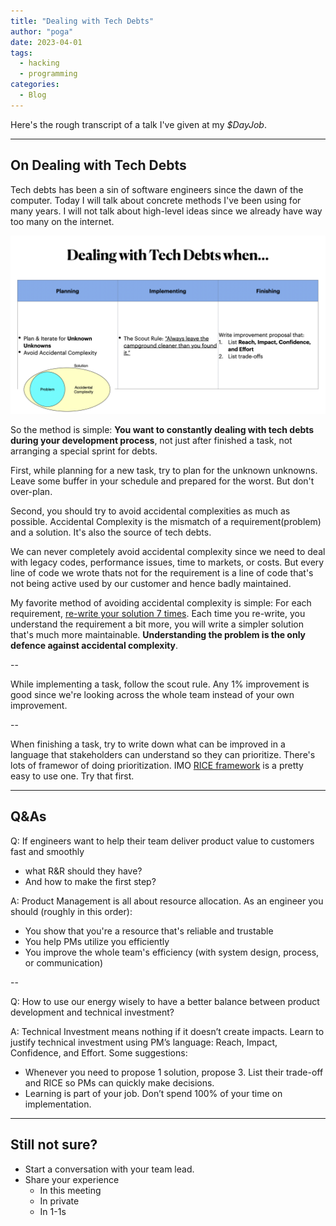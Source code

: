 ```yaml
---
title: "Dealing with Tech Debts"
author: "poga"
date: 2023-04-01
tags:
  - hacking
  - programming
categories:
  - Blog
---
```


Here's the rough transcript of a talk I've given at my *$DayJob*.

---

## On Dealing with Tech Debts

Tech debts has been a sin of software engineers since the dawn of the computer. Today I will talk about concrete methods I've been using for many years. I will not talk about high-level ideas since we already have way too many on the internet.

![](./01.png)

So the method is simple: **You want to constantly dealing with tech debts during your development process**, not just after finished a task, not arranging a special sprint for debts.

First, while planning for a new task, try to plan for the unknown unknowns. Leave some buffer in your schedule and prepared for the worst. But don't over-plan.

Second, you should try to avoid accidental complexities as much as possible. Accidental Complexity is the mismatch of a requirement(problem) and a solution. It's also the source of tech debts.

We can never completely avoid accidental complexity since we need to deal with legacy codes, performance issues, time to markets, or costs. But every line of code we wrote thats not for the requirement is a line of code that's not being active used by our customer and hence badly maintained.

My favorite method of avoiding accidental complexity is simple: For each requirement, [re-write your solution 7 times](https://github.com/lukego/blog/issues/32). Each time you re-write, you understand the requirement a bit more, you will write a simpler solution that's much more maintainable. **Understanding the problem is the only defence against accidental complexity**.

--

While implementing a task, follow the scout rule. Any 1% improvement is good since we're looking across the whole team instead of your own improvement.

--

When finishing a task, try to write down what can be improved in a language that stakeholders can understand so they can prioritize. There's lots of framewor of doing prioritization. IMO [RICE framework](https://www.intercom.com/blog/rice-simple-prioritization-for-product-managers/) is a pretty easy to use one. Try that first.


---

## Q&As

Q: If engineers want to help their team deliver product value to customers fast and smoothly
- what R&R should they have?
- And how to make the first step?

A: Product Management is all about resource allocation. As an engineer you should (roughly in this order):
- You show that you're a resource that's reliable and trustable
- You help PMs utilize you efficiently
- You improve the whole team's efficiency (with system design, process, or communication)

--

Q: How to use our energy wisely to have a better balance between product development and technical investment?

A: Technical Investment means nothing if it doesn’t create impacts. Learn to justify technical investment using PM’s language: Reach, Impact, Confidence, and Effort.
Some suggestions:
- Whenever you need to propose 1 solution, propose 3. List their trade-off and RICE so PMs can quickly make decisions.
- Learning is part of your job. Don’t spend 100% of your time on implementation.

---

## Still not sure?

- Start a conversation with your team lead.
- Share your experience
  - In this meeting
  - In private
  - In 1-1s
